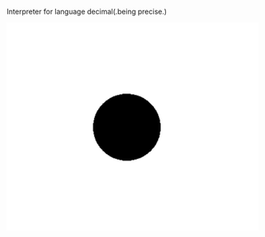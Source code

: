 Interpreter for language decimal(.being precise.)

![logo](https://github.com/kkfaisal/decimal/blob/master/resources/images/dec_logo_new.jpg)
